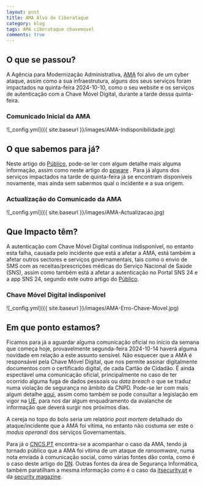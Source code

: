 ```yaml
---
layout: post
title: AMA Alvo de Ciberataque
category: blog
tags: AMA ciberataque chavemovel 
comments: true
---
```

## O que se passou? 
A Agência para Modernização Administrativa, [AMA](https://www.ama.gov.pt/) foi alvo de um cyber ataque, assim como a sua infraestrutura, alguns dos seus serviços foram impactados na quinta-feira 2024-10-10, como o seu website e os serviços de autenticação com a Chave Móvel Digital, durante a tarde dessa quinta-feira.

### Comunicado Inicial da AMA
![_config.yml]({{ site.baseurl }}/images/AMA-Indisponibilidade.jpg)


## O que sabemos para já?

Neste artigo do [Público](https://www.publico.pt/2024/10/10/tecnologia/noticia/ama-alvo-ciberataque-varias-plataformas-estado-nao-estao-funcionar-2107411), pode-se ler com algum detalhe mais alguma informação, assim como neste artigo do [ppware](https://pplware.sapo.pt/internet/ciberataque-a-ama-alguns-servicos-repostos-mas-atencao/) . 
Para já alguns dos serviços impactados na tarde de quinta-feira já se encontram disponíveis novamente, mas ainda sem sabermos qual o incidente e a sua origem.

### Actualização do Comunicado da AMA
![_config.yml]({{ site.baseurl }}/images/AMA-Actualizacao.jpg)


## Que Impacto têm?
A autenticação com Chave Móvel Digital continua indisponível, no entanto esta falha, causada pelo incidente que está a afetar a AMA, está também a afetar outros sectores e serviços governamentais, tais como o envio de SMS com as receitas/prescrições médicas do Serviço Nacional de Saúde (SNS), assim como também está a afetar a autenticação no Portal SNS 24 e a app SNS 24, segundo este outro artigo do [Público](https://www.publico.pt/2024/10/12/tecnologia/noticia/dois-dias-apos-ciberataque-ama-acesso-portal-sns-24-continua-baixo-2107717).

### Chave Móvel Digital indisponível
![_config.yml]({{ site.baseurl }}/images/AMA-Erro-Chave-Movel.jpg)



## Em que ponto estamos?
Ficamos para já a aguardar alguma comunicação oficial no início da semana que começa hoje, provavelmente segunda-feira 2024-10-14 haverá alguma novidade em relação a este assunto sensível. Não esquecer que a AMA é responsável pela Chave Móvel Digital, que nos permite assinar digitalmente documentos com o certificado digital, de cada Cartão de Cidadão. É ainda espectável uma comunicação oficial, principalmente no caso de ter ocorrido alguma fuga de dados pessoais ou *data breach* o que se traduz numa violação de segurança no âmbito da CNPD. Pode-se ler com mais algum detalhe [aqui](https://www.cnpd.pt/organizacoes/obrigacoes/violacao-de-dados-ou-data-breach/), assim como também se pode consultar a legislação em vigor na [UE](https://eur-lex.europa.eu/legal-content/PT/TXT/PDF/?uri=OJ:L:2016:119:FULL&from=EN), para nos dar algum enquadramento da avalanche de informação que deverá surgir nos próximos dias.

A cereja no topo do bolo seria um relatório *post mortem* detalhado do ataque/incidente que a AMA foi vítima, no entanto não costuma ser este o *modus operandi* dos serviços Governamentais. 

Para já o [CNCS.PT](https://www.cncs.gov.pt/?persona=it) encontra-se a acompanhar o caso da AMA, tendo já tornado público que a AMA foi vítima de um ataque de *ransomware*, numa nota enviada à comunicação social, como várias fontes dão conta, como é o caso deste artigo do [DN](https://www.dn.pt/2232145776/ama-alvo-de-ciberataque-e-centro-nacional-de-ciberseguranca-esta-a-prestar-apoio/). Outras fontes da área de Segurança Informática, também paratilham a mesma informação como é o caso da [itsecurity.pt](https://www.itsecurity.pt/news/news/cncs-confirma-incidente-de-ransomware-nas-infraestruturas-da-ama) e da [security magazine](https://www.securitymagazine.pt/2024/10/10/cncs-acompanha-incidente-de-ransomware-notificado-pela-ama/).


